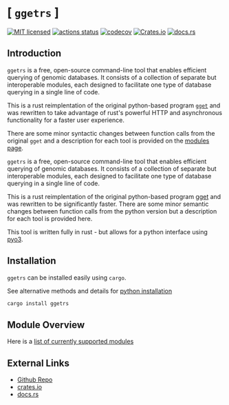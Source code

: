# [ `ggetrs` ]

[![MIT licensed](https://img.shields.io/badge/license-MIT-blue.svg)](https://github.com/noamteyssier/ggetrs/blob/main/LICENSE)
[![actions status](https://github.com/noamteyssier/ggetrs/workflows/CI/badge.svg)](https://github.com/noamteyssier/ggetrs/actions)
[![codecov](https://codecov.io/gh/noamteyssier/ggetrs/branch/main/graph/badge.svg?token=CEQWH6MMCV)](https://codecov.io/gh/noamteyssier/ggetrs)
[![Crates.io](https://img.shields.io/crates/d/ggetrs?color=orange&label=crates.io)](https://crates.io/crates/ggetrs)
[![docs.rs](https://img.shields.io/docsrs/ggetrs?color=green&label=docs.rs)](https://docs.rs/ggetrs/latest/ggetrs/)

## Introduction

`ggetrs` is a free, open-source command-line tool that enables efficient querying
of genomic databases.
It consists of a collection of separate but interoperable modules, each designed
to facilitate one type of database querying in a single line of code.

This is a rust reimplentation of the original python-based program
[`gget`](https://github.com/pachterlab/gget) and was rewritten to take advantage
of rust's powerful HTTP and asynchronous functionality for a faster user experience.

There are some minor syntactic changes between function calls from the original `gget`
and a description for each tool is provided on the [modules page](https://noamteyssier.github.io/ggetrs/modules.html).

`ggetrs` is a free, open-source command-line tool that enables efficient querying
of genomic databases.
It consists of a collection of separate but interoperable modules, each designed
to facilitate one type of database querying in a single line of code.

This is a rust reimplentation of the original python-based program [gget](https://github.com/pachterlab/gget)
and was rewritten to be significantly faster.
There are some minor semantic changes between function calls from the python
version but a description for each tool is provided here.

This tool is written fully in rust - but allows for a python interface using [pyo3](https://github.com/PyO3/pyo3).

## Installation

`ggetrs` can be installed easily using `cargo`.

See alternative methods and details for [python installation](./install.md)

```bash
cargo install ggetrs
```

## Module Overview

Here is a [list of currently supported modules](./modules.md)

## External Links

- [Github Repo](https://github.com/noamteyssier/ggetrs)
- [crates.io](https://crates.io/crates/ggetrs)
- [docs.rs](https://docs.rs/ggetrs)
